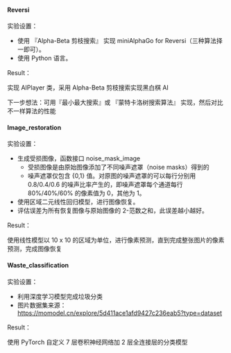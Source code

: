 
#### Reversi

实验设置：

* 使用 『Alpha-Beta 剪枝搜索』 实现 miniAlphaGo for Reversi（三种算法择一即可）。
* 使用 Python 语言。



Result：

实现 AIPlayer 类，采用 Alpha-Beta 剪枝搜索实现黑白棋 AI

下一步想法：可用『最小最大搜索』或 『蒙特卡洛树搜索算法』 实现，然后对比不一样算法的性能



#### Image_restoration

实验设置：

* 生成受损图像，函数接口 noise_mask_image
  * 受损图像是由原始图像添加了不同噪声遮罩（noise masks）得到的
  * 噪声遮罩仅包含 {0,1} 值。对原图的噪声遮罩的可以每行分别用 0.8/0.4/0.6 的噪声比率产生的，即噪声遮罩每个通道每行 80%/40%/60% 的像素值为 0，其他为 1。
* 使用区域二元线性回归模型，进行图像恢复。
* 评估误差为所有恢复图像与原始图像的 2-范数之和，此误差越小越好。



Result：

使用线性模型以 10 x 10 的区域为单位，进行像素预测，直到完成整张图片的像素预测，完成图像恢复



#### Waste_classification

实验设置：

* 利用深度学习模型完成垃圾分类
* 图片数据集来源：https://momodel.cn/explore/5d411ace1afd9427c236eab5?type=dataset



Result：

使用 PyTorch 自定义 7 层卷积神经网络加 2 层全连接层的分类模型
